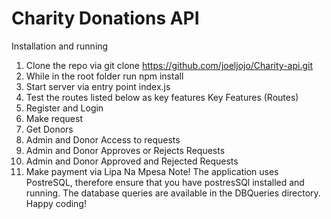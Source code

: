 # Charity Donations API
Installation and running
1.	Clone the repo via git clone https://github.com/joeljojo/Charity-api.git
2.	While in the root folder run npm install
3.	Start server via entry point index.js
4.	Test the routes listed below as key features
Key Features (Routes)
1.	Register and Login
2.	Make request
3.	Get Donors
4.	Admin and Donor Access to requests
5.	Admin and Donor Approves or Rejects Requests
6.	Admin and Donor Approved and Rejected Requests
7.	Make payment via Lipa Na Mpesa
Note! The application uses PostreSQL, therefore ensure that you have postresSQl installed and running. The database queries are available in the DBQueries directory.
Happy coding!
